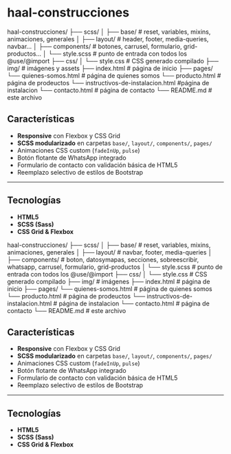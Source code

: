 # haal-construcciones

haal-construcciones/
├── scss/
│   ├── base/                         # reset, variables, mixins, animaciones, generales
│   ├── layout/                       # header, footer, media-queries, navbar…
│   ├── components/                   # botones, carrusel, formulario, grid-productos…
│   └── style.scss                    # punto de entrada con todos los @use/@import
├── css/
│   └── style.css                     # CSS generado compilado
├── img/                              # imágenes y assets
├── index.html                        # página de inicio
├── pages/
     └── quienes-somos.html                # página de quienes somos
     └── producto.html                     # página de prodeuctos
     └── instructivos-de-instalacion.html  #página de instalacion
     └── contacto.html                     # página de contacto
└── README.md                              # este archivo


## Características

- **Responsive** con Flexbox y CSS Grid  
- **SCSS modularizado** en carpetas `base/`, `layout/`, `components/`, `pages/`  
- Animaciones CSS custom (`fadeInUp`, `pulse`)  
- Botón flotante de WhatsApp integrado  
- Formulario de contacto con validación básica de HTML5  
- Reemplazo selectivo de estilos de Bootstrap  

---

## Tecnologías

- **HTML5**  
- **SCSS (Sass)**  
- **CSS Grid & Flexbox**  

haal-construcciones/
├── scss/
│   ├── base/                         # reset, variables, mixins, animaciones, generales
│   ├── layout/                       # navbar, footer, media-queries
│   ├── components/                   # boton, datosymapas, secciones, sobreescribir, whatsapp, carrusel, formulario, grid-productos
│   └── style.scss                    # punto de entrada con todos los @use/@import
├── css/
│   └── style.css                     # CSS generado compilado
├── img/                              # imágenes
├── index.html                        # página de inicio
├── pages/
     └── quienes-somos.html                # página de quienes somos
     └── producto.html                     # página de prodeuctos
     └── instructivos-de-instalacion.html  # página de instalacion
     └── contacto.html                     # página de contacto
└── README.md                              # este archivo


## Características

- **Responsive** con Flexbox y CSS Grid  
- **SCSS modularizado** en carpetas `base/`, `layout/`, `components/`, `pages/`  
- Animaciones CSS custom (`fadeInUp`, `pulse`)  
- Botón flotante de WhatsApp integrado  
- Formulario de contacto con validación básica de HTML5  
- Reemplazo selectivo de estilos de Bootstrap  

---

## Tecnologías

- **HTML5**  
- **SCSS (Sass)**  
- **CSS Grid & Flexbox**  